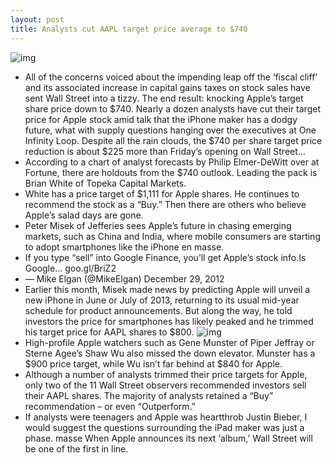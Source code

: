 ```yaml
---
layout: post
title: Analysts cut AAPL target price average to $740
---
```

![img](http://media.idownloadblog.com/wp-content/uploads/2012/12/Yahoo-finance-AAPL-20121228.png)
* All of the concerns voiced about the impending leap off the ‘fiscal cliff’ and its associated increase in capital gains taxes on stock sales have sent Wall Street into a tizzy. The end result: knocking Apple’s target share price down to $740. Nearly a dozen analysts have cut their target price for Apple stock amid talk that the iPhone maker has a dodgy future, what with supply questions hanging over the executives at One Infinity Loop. Despite all the rain clouds, the $740 per share target price reduction is about $225 more than Friday’s opening on Wall Street…
* According to a chart of analyst forecasts by Philip Elmer-DeWitt over at Fortune, there are holdouts from the $740 outlook. Leading the pack is Brian White of Topeka Capital Markets.
* White has a price target of $1,111 for Apple shares. He continues to recommend the stock as a “Buy.” Then there are others who believe Apple’s salad days are gone.
* Peter Misek of Jefferies sees Apple’s future in chasing emerging markets, such as China and India, where mobile consumers are starting to adopt smartphones like the iPhone en masse.
* If you type “sell” into Google Finance, you’ll get Apple’s stock info.Is Google… goo.gl/BriZ2
* — Mike Elgan (@MikeElgan) December 29, 2012
* Earlier this month, Misek made news by predicting Apple will unveil a new iPhone in June or July of 2013, returning to its usual mid-year schedule for product announcements. But along the way, he told investors the price for smartphones has likely peaked and he trimmed his target price for AAPL shares to $800.
![img](http://media.idownloadblog.com/wp-content/uploads/2012/12/AAPL-gap.png)
* High-profile Apple watchers such as Gene Munster of Piper Jeffray or Sterne Agee’s Shaw Wu also missed the down elevator. Munster has a $900 price target, while Wu isn’t far behind at $840 for Apple.
* Although a number of analysts trimmed their price targets for Apple, only two of the 11 Wall Street observers recommended investors sell their AAPL shares. The majority of analysts retained a “Buy” recommendation – or even “Outperform.”
* If analysts were teenagers and Apple was heartthrob Justin Bieber, I would suggest the questions surrounding the iPad maker was just a phase. masse When Apple announces its next ‘album,’ Wall Street will be one of the first in line.

